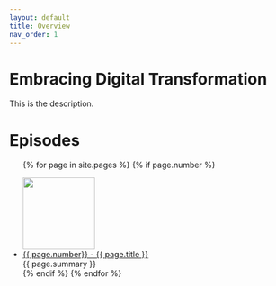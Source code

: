 ```yaml
---
layout: default
title: Overview
nav_order: 1
---
```

# Embracing Digital Transformation

This is the description.

<h1>Episodes</h1>
<ul>

{% for page in site.pages %}
{% if page.number %}

<li>
    <img src="{{ page.path | remove: page.name }}/{{ page.img }}" style="float:left;" width="128" height="128">
    <div style="clear:both;">
        <a href="/EmbracingDigitalTransformation/{{ page.url }}">{{ page.number}} - {{ page.title }}</a><br>
        {{ page.summary }}
    </div>
</li>
{% endif %}
{% endfor %}

</ul>
